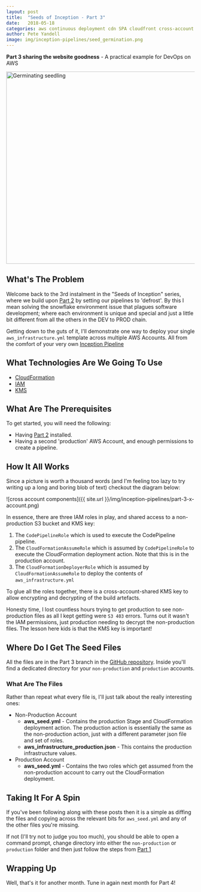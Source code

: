 ```yaml
---
layout: post
title:  "Seeds of Inception - Part 3"
date:   2018-05-18
categories: aws continuous deployment cdn SPA cloudfront cross-account
author: Pete Yandell
image: img/inception-pipelines/seed_germination.png
---
```


**Part 3 sharing the website goodness** - A practical example for DevOps on AWS

<a title="By Dbxsoul [CC BY 3.0 (https://creativecommons.org/licenses/by/3.0)], from Wikimedia Commons" href="https://commons.wikimedia.org/wiki/File:Germinating_seedling.jpg"><img width="512" alt="Germinating seedling" src="https://upload.wikimedia.org/wikipedia/commons/thumb/6/60/Germinating_seedling.jpg/512px-Germinating_seedling.jpg"></a>

## What's The Problem

Welcome back to the 3rd instalment in the "Seeds of Inception" series, where we build upon [Part 2](https://mechanicalrock.github.io//aws/continuous/deployment/cdn/spa/cloudfront/2018/04/01/inception-pipelines-pt2) by setting our pipelines to 'defrost'. By this I mean solving the snowflake environment issue that plagues software development; where each environment is unique and special and just a little bit different from all the others in the DEV to PROD chain.

Getting down to the guts of it, I'll demonstrate one way to deploy your single `aws_infrastructure.yml` template across multiple AWS Accounts. All from the comfort of your very own [Inception Pipeline](https://github.com/MechanicalRock/InceptionPipeline/tree/post/part-3)

## What Technologies Are We Going To Use

* [Cloud​Formation](https://aws.amazon.com/cloudformation/)
* [IAM](https://aws.amazon.com/iam/)
* [KMS](https://aws.amazon.com/kms/)

## What Are The Prerequisites

To get started, you will need the following:

* Having [Part 2](https://mechanicalrock.github.io//aws/continuous/deployment/cdn/spa/cloudfront/2018/04/01/inception-pipelines-pt2) installed.
* Having a second 'production' AWS Account, and enough permissions to create a pipeline.

## How It All Works

Since a picture is worth a thousand words (and I'm feeling too lazy to try writing up a long and boring blob of text) checkout the diagram below:

![cross account components]({{ site.url }}/img/inception-pipelines/part-3-x-account.png)

In essence, there are three IAM roles in play, and shared access to a non-production S3 bucket and KMS key:

1. The `CodePipelineRole` which is used to execute the CodePipeline pipeline.
2. The `CloudFormationAssumeRole` which is assumed by `CodePipelineRole` to execute the CloudFormation deployment action. Note that this is in the production account.
3. The `CloudFormationDeployerRole` which is assumed by `CloudFormationAssumeRole` to deploy the contents of `aws_infrastructure.yml`

To glue all the roles together, there is a cross-account-shared KMS key to allow encrypting and decrypting of the build artefacts.

Honesty time, I lost countless hours trying to get production to see non-production files as all I kept getting were `S3 403` errors. Turns out it wasn't the IAM permissions, just production needing to decrypt the non-production files. The lesson here kids is that the KMS key is important!

## Where Do I Get The Seed Files

All the files are in the Part 3 branch in the [GitHub repository](https://github.com/MechanicalRock/InceptionPipeline/tree/post/part-3). Inside you'll find a dedicated directory for your `non-production` and `production` accounts.

### What Are The Files

Rather than repeat what every file is, I'll just talk about the really interesting ones:

* Non-Production Account
  * **aws_seed.yml** - Contains the production Stage and CloudFormation deployment action. The production action is essentially the same as the non-production action, just with a different parameter json file and set of roles.
  * **aws_infrastructure_production.json** - This contains the production infrastructure values.
* Production Account
  * **aws_seed.yml** - Contains the two roles which get assumed from the non-production account to carry out the CloudFormation deployment.

## Taking It For A Spin

If you've been following along with these posts then it is a simple as diffing the files and copying across the relevant bits for `aws_seed.yml` and any of the other files you're missing.

If not (I'll try not to judge you too much), you should be able to open a command prompt, change directory into either the `non-production` or `production` folder and then just follow the steps from [Part 1](http://localhost:4000/aws/continuous/deployment/2018/03/01/inception-pipelines-pt1.html)

## Wrapping Up

Well, that's it for another month. Tune in again next month for Part 4!